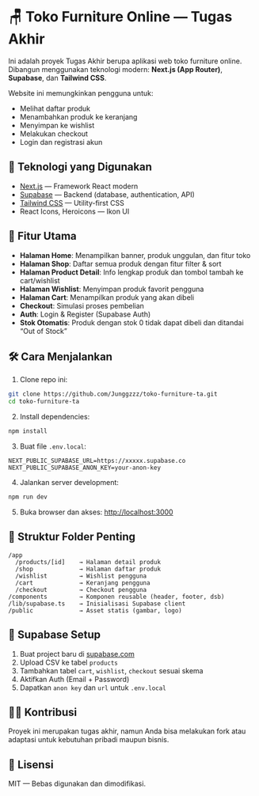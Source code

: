 # 🪑 Toko Furniture Online — Tugas Akhir

Ini adalah proyek Tugas Akhir berupa aplikasi web toko furniture online. Dibangun menggunakan teknologi modern: **Next.js (App Router)**, **Supabase**, dan **Tailwind CSS**.

Website ini memungkinkan pengguna untuk:
- Melihat daftar produk
- Menambahkan produk ke keranjang
- Menyimpan ke wishlist
- Melakukan checkout
- Login dan registrasi akun

## 🔧 Teknologi yang Digunakan

- [Next.js](https://nextjs.org/) — Framework React modern
- [Supabase](https://supabase.com/) — Backend (database, authentication, API)
- [Tailwind CSS](https://tailwindcss.com/) — Utility-first CSS
- React Icons, Heroicons — Ikon UI

## 🚀 Fitur Utama

- **Halaman Home**: Menampilkan banner, produk unggulan, dan fitur toko
- **Halaman Shop**: Daftar semua produk dengan fitur filter & sort
- **Halaman Product Detail**: Info lengkap produk dan tombol tambah ke cart/wishlist
- **Halaman Wishlist**: Menyimpan produk favorit pengguna
- **Halaman Cart**: Menampilkan produk yang akan dibeli
- **Checkout**: Simulasi proses pembelian
- **Auth**: Login & Register (Supabase Auth)
- **Stok Otomatis**: Produk dengan stok 0 tidak dapat dibeli dan ditandai “Out of Stock”

## 🛠️ Cara Menjalankan

1. Clone repo ini:

```bash
git clone https://github.com/Junggzzz/toko-furniture-ta.git
cd toko-furniture-ta
```

2. Install dependencies:

```bash
npm install
```

3. Buat file `.env.local`:

```env
NEXT_PUBLIC_SUPABASE_URL=https://xxxxx.supabase.co
NEXT_PUBLIC_SUPABASE_ANON_KEY=your-anon-key
```

4. Jalankan server development:

```bash
npm run dev
```

5. Buka browser dan akses: [http://localhost:3000](http://localhost:3000)

## 📁 Struktur Folder Penting

```
/app
  /products/[id]    → Halaman detail produk
  /shop             → Halaman daftar produk
  /wishlist         → Wishlist pengguna
  /cart             → Keranjang pengguna
  /checkout         → Checkout pengguna
/components         → Komponen reusable (header, footer, dsb)
/lib/supabase.ts    → Inisialisasi Supabase client
/public             → Asset statis (gambar, logo)
```

## 🧪 Supabase Setup

1. Buat project baru di [supabase.com](https://supabase.com)
2. Upload CSV ke tabel `products`
3. Tambahkan tabel `cart`, `wishlist`, `checkout` sesuai skema
4. Aktifkan Auth (Email + Password)
5. Dapatkan `anon key` dan `url` untuk `.env.local`

## 👩‍💻 Kontribusi

Proyek ini merupakan tugas akhir, namun Anda bisa melakukan fork atau adaptasi untuk kebutuhan pribadi maupun bisnis.

## 📄 Lisensi

MIT — Bebas digunakan dan dimodifikasi.